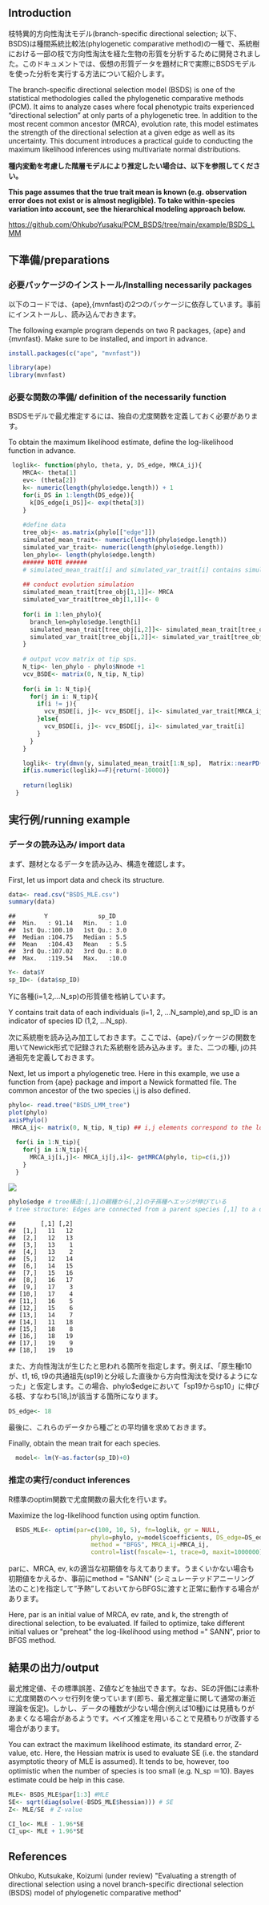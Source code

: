 
## Introduction
枝特異的方向性淘汰モデル(branch-specific directional selection; 以下、BSDS)は種間系統比較法(phylogenetic comparative method)の一種で、系統樹における一部の枝で方向性淘汰を経た生物の形質を分析するために開発されました。このドキュメントでは、仮想の形質データを題材にRで実際にBSDSモデルを使った分析を実行する方法について紹介します。


The branch-specific directional selection model (BSDS) is one of the statistical methodologies called the phylogenetic comparative methods (PCM). It aims to analyze cases where focal phenotypic traits experienced “directional selection” at only parts of a phylogenetic tree. In addition to the most recent common ancestor (MRCA), evolution rate, this model estimates the strength of the directional selection at a given edge as well as its uncertainty. This document introduces a practical guide to conducting the maximum likelihood inferences using multivariate normal distributions.



__種内変動を考慮した階層モデルにより推定したい場合は、以下を参照してください。__

__This page assumes that the true trait mean is known (e.g. observation error does not exist or is almost negligible). To take within-species variation into account, see the hierarchical modeling approach below.__

https://github.com/OhkuboYusaku/PCM_BSDS/tree/main/example/BSDS_LMM

## 下準備/preparations
### 必要パッケージのインストール/Installing necessarily packages
以下のコードでは、{ape},{mvnfast}の2つのパッケージに依存しています。事前にインストールし、読み込んでおきます。

The following example program depends on two R packages, {ape} and {mvnfast}. Make sure to be installed, and import in advance.

```r
install.packages(c("ape", "mvnfast"))
```


```r
library(ape)
library(mvnfast)
```


### 必要な関数の準備/ definition of the necessarily function
BSDSモデルで最尤推定するには、独自の尤度関数を定義しておく必要があります。

To obtain the maximum likelihood estimate, define the log-likelihood function in advance.

```r
 loglik<- function(phylo, theta, y, DS_edge, MRCA_ij){
    MRCA<- theta[1]
    ev<- (theta[2])
    k<- numeric(length(phylo$edge.length)) + 1
    for(i_DS in 1:length(DS_edge)){
      k[DS_edge[i_DS]]<- exp(theta[3])
    }
    
    #define data
    tree_obj<- as.matrix(phylo[["edge"]])
    simulated_mean_trait<- numeric(length(phylo$edge.length))
    simulated_var_trait<- numeric(length(phylo$edge.length))
    len_phylo<- length(phylo$edge.length)
    ###### NOTE ######
    # simulated_mean_trait[i] and simulated_var_trait[i] contains simulated trait of sp i.
    
    ## conduct evolution simulation
    simulated_mean_trait[tree_obj[1,1]]<- MRCA
    simulated_var_trait[tree_obj[1,1]]<- 0
    
    for(i in 1:len_phylo){
      branch_len=phylo$edge.length[i]
      simulated_mean_trait[tree_obj[i,2]]<- simulated_mean_trait[tree_obj[i,1]] + (branch_len*ev*(k[i]^2-1))/k[i]
      simulated_var_trait[tree_obj[i,2]]<- simulated_var_trait[tree_obj[i,1]] + (2*branch_len*ev*(k[i]^2+1))/k[i]
    }
    
    # output vcov matrix ot tip sps.
    N_tip<- len_phylo - phylo$Nnode +1
    vcv_BSDE<- matrix(0, N_tip, N_tip)
    
    for(i in 1: N_tip){
      for(j in i: N_tip){
        if(i != j){
          vcv_BSDE[i, j]<- vcv_BSDE[j, i]<- simulated_var_trait[MRCA_ij[i,j]]
        }else{
          vcv_BSDE[i, j]<- vcv_BSDE[j, i]<- simulated_var_trait[i]
        }
      }
    }

    loglik<- try(dmvn(y, simulated_mean_trait[1:N_sp],  Matrix::nearPD(vcv_BSDE)$mat, log=T))
    if(is.numeric(loglik)==F){return(-10000)}
    
    return(loglik)
  }
```


## 実行例/running example
### データの読み込み/ import data
まず、題材となるデータを読み込み、構造を確認します。

First, let us import data and check its structure.
```r
data<- read.csv("BSDS_MLE.csv")
summary(data)
```

```
##        Y              sp_ID     
##  Min.   : 91.14   Min.   : 1.0  
##  1st Qu.:100.10   1st Qu.: 3.0  
##  Median :104.75   Median : 5.5  
##  Mean   :104.43   Mean   : 5.5  
##  3rd Qu.:107.02   3rd Qu.: 8.0  
##  Max.   :119.54   Max.   :10.0
```

```r
Y<- data$Y
sp_ID<- (data$sp_ID)
```

Yに各種(i=1,2,...N_sp)の形質値を格納しています。

Y contains trait data of each individuals (i=1, 2, …N_sample),and sp_ID is an indicator of species ID (1,2, …N_sp).

次に系統樹を読み込み加工しておきます。ここでは、{ape}パッケージの関数を用いてNewick形式で記録された系統樹を読み込みます。また、二つの種i, jの共通祖先を定義しておきます。

Next, let us import a phylogenetic tree. Here in this example, we use a function from {ape} package and import a Newick formatted file. The common ancestor of the two species i,j is also defined. 
```r
phylo<- read.tree("BSDS_LMM_tree")
plot(phylo)
axisPhylo()
 MRCA_ij<- matrix(0, N_tip, N_tip) ## i,j elements correspond to the location of their MRCA in the tree
 
  for(i in 1:N_tip){
    for(j in i:N_tip){
      MRCA_ij[i,j]<- MRCA_ij[j,i]<- getMRCA(phylo, tip=c(i,j))
    }
  }
```

![](BSDS_MLE_files/figure-html/unnamed-chunk-4-1.png)<!-- -->

```r
phylo$edge # tree構造:[,1]の親種から[,2]の子孫種へエッジが伸びている
# tree structure: Edges are connected from a parent species [,1] to a descendent species [,2]

```

```
##       [,1] [,2]
##  [1,]   11   12
##  [2,]   12   13
##  [3,]   13    1
##  [4,]   13    2
##  [5,]   12   14
##  [6,]   14   15
##  [7,]   15   16
##  [8,]   16   17
##  [9,]   17    3
## [10,]   17    4
## [11,]   16    5
## [12,]   15    6
## [13,]   14    7
## [14,]   11   18
## [15,]   18    8
## [16,]   18   19
## [17,]   19    9
## [18,]   19   10
```

また、方向性淘汰が生じたと思われる箇所を指定します。例えば、「原生種t10が、t1, t6, t9の共通祖先(sp19)と分岐した直後から方向性淘汰を受けるようになった」と仮定します。この場合、phylo$edgeにおいて「sp19からsp10」に伸びる枝、すなわち[18,]が該当する箇所になります。


```r
DS_edge<- 18
```


最後に、これらのデータから種ごとの平均値を求めておきます。

Finally, obtain the mean trait for each species. 

```r
  model<- lm(Y~as.factor(sp_ID)+0)
```


### 推定の実行/conduct inferences
R標準のoptim関数で尤度関数の最大化を行います。

Maximize the log-likelihood function using optim function.

```r
  BSDS_MLE<- optim(par=c(100, 10, 5), fn=loglik, gr = NULL,
                       phylo=phylo, y=model$coefficients, DS_edge=DS_edge,
                       method = "BFGS", MRCA_ij=MRCA_ij,
                       control=list(fnscale=-1, trace=0, maxit=1000000), hessian=T)
```

parに、MRCA, ev, kの適当な初期値を与えてあります。うまくいかない場合も初期値をかえるか、事前にmethod = "SANN" (シミュレーテッドアニーリング法のこと)を指定して”予熱”しておいてからBFGSに渡すと正常に動作する場合があります。

Here, par is an initial value of MRCA, ev rate, and k, the strength of directional selection, to be evaluated. If failed to optimize, take different initial values or "preheat" the log-likelihood using method =" SANN", prior to BFGS method.

## 結果の出力/output
最尤推定値、その標準誤差、Z値などを抽出できます。なお、SEの評価には素朴に尤度関数のヘッセ行列を使っています(即ち、最尤推定量に関して通常の漸近理論を仮定)。しかし、データの種数が少ない場合(例えば10種)には見積もりがあまくなる場合があるようです。ベイズ推定を用いることで見積もりが改善する場合があります。

You can extract the maximum likelihood estimate, its standard error, Z-value, etc. Here, the Hessian matrix is used to evaluate SE (i.e. the standard asymptotic theory of MLE is assumed). It tends to be, however, too optimistic when the number of species is too small (e.g. N_sp ＝10). Bayes estimate could be help in this case.

```r
MLE<- BSDS_MLE$par[1:3] #MLE
SE<- sqrt(diag(solve(-BSDS_MLE$hessian))) # SE
Z<- MLE/SE　# Z-value

CI_lo<- MLE - 1.96*SE
CI_up<- MLE + 1.96*SE
```


## References
Ohkubo, Kutsukake, Koizumi (under review) "Evaluating a strength of directional selection using a novel branch-specific directional selection (BSDS) model of phylogenetic comparative method"

